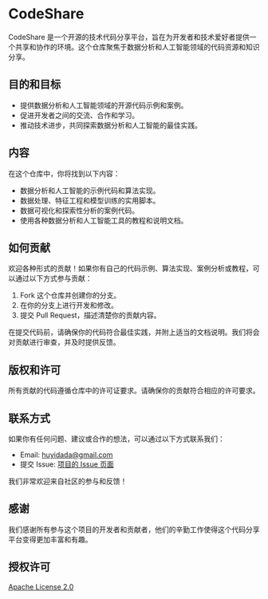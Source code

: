 # CodeShare

CodeShare 是一个开源的技术代码分享平台，旨在为开发者和技术爱好者提供一个共享和协作的环境。这个仓库聚焦于数据分析和人工智能领域的代码资源和知识分享。

## 目的和目标

- 提供数据分析和人工智能领域的开源代码示例和案例。
- 促进开发者之间的交流、合作和学习。
- 推动技术进步，共同探索数据分析和人工智能的最佳实践。

## 内容

在这个仓库中，你将找到以下内容：

- 数据分析和人工智能的示例代码和算法实现。
- 数据处理、特征工程和模型训练的实用脚本。
- 数据可视化和探索性分析的案例代码。
- 使用各种数据分析和人工智能工具的教程和说明文档。

## 如何贡献

欢迎各种形式的贡献！如果你有自己的代码示例、算法实现、案例分析或教程，可以通过以下方式参与贡献：

1. Fork 这个仓库并创建你的分支。
2. 在你的分支上进行开发和修改。
3. 提交 Pull Request，描述清楚你的贡献内容。

在提交代码前，请确保你的代码符合最佳实践，并附上适当的文档说明。我们将会对贡献进行审查，并及时提供反馈。

## 版权和许可

所有贡献的代码遵循仓库中的许可证要求。请确保你的贡献符合相应的许可要求。

## 联系方式

如果你有任何问题、建议或合作的想法，可以通过以下方式联系我们：

- Email: [huyidada@gmail.com](mailto:huyidada@gmail.com)
- 提交 Issue: [项目的 Issue 页面](https://github.com/YidaHu/CodeShare/issues)

我们非常欢迎来自社区的参与和反馈！

## 感谢

我们感谢所有参与这个项目的开发者和贡献者，他们的辛勤工作使得这个代码分享平台变得更加丰富和有趣。

## 授权许可

[Apache License 2.0](LICENSE)


